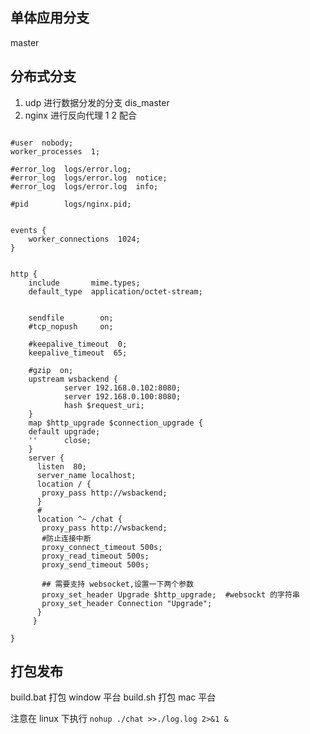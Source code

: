 
## 单体应用分支
master

## 分布式分支

1. udp 进行数据分发的分支 dis_master
2. nginx 进行反向代理
1 2 配合
```

#user  nobody;
worker_processes  1;

#error_log  logs/error.log;
#error_log  logs/error.log  notice;
#error_log  logs/error.log  info;

#pid        logs/nginx.pid;


events {
    worker_connections  1024;
}


http {
    include       mime.types;
    default_type  application/octet-stream;

    
    sendfile        on;
    #tcp_nopush     on;

    #keepalive_timeout  0;
    keepalive_timeout  65;

    #gzip  on;
	upstream wsbackend {
			server 192.168.0.102:8080;
			server 192.168.0.100:8080;
			hash $request_uri;
	}
	map $http_upgrade $connection_upgrade {
    default upgrade;
    ''      close;
	}
    server {
	  listen  80;
	  server_name localhost;
	  location / {
	   proxy_pass http://wsbackend;
	  }
	  #
	  location ^~ /chat {
	   proxy_pass http://wsbackend;
	   #防止连接中断
	   proxy_connect_timeout 500s;
       proxy_read_timeout 500s;
	   proxy_send_timeout 500s;
	   
	   ## 需要支持 websocket,设置一下两个参数
	   proxy_set_header Upgrade $http_upgrade;	#websockt 的字符串
       proxy_set_header Connection "Upgrade";
	  }
	 }

}

```

## 打包发布
build.bat 打包 window 平台
build.sh 打包 mac 平台

注意在 linux 下执行
`nohup ./chat >>./log.log 2>&1 &`
